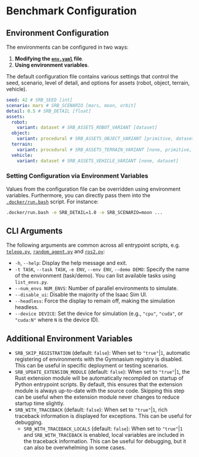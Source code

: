 # Benchmark Configuration

## Environment Configuration

The environments can be configured in two ways:

1. **Modifying the [`env.yaml`](https://github.com/AndrejOrsula/space_robotics_bench/blob/main/config/env.yaml) file**.
1. **Using environment variables**.

The default configuration file contains various settings that control the seed, scenario, level of detail, and options for assets (robot, object, terrain, vehicle).

```yaml
seed: 42 # SRB_SEED [int]
scenario: mars # SRB_SCENARIO [mars, moon, orbit]
detail: 0.5 # SRB_DETAIL [float]
assets:
  robot:
    variant: dataset # SRB_ASSETS_ROBOT_VARIANT [dataset]
  object:
    variant: procedural # SRB_ASSETS_OBJECT_VARIANT [primitive, dataset, procedural]
  terrain:
    variant: procedural # SRB_ASSETS_TERRAIN_VARIANT [none, primitive, dataset, procedural]
  vehicle:
    variant: dataset # SRB_ASSETS_VEHICLE_VARIANT [none, dataset]
```

### Setting Configuration via Environment Variables

Values from the configuration file can be overridden using environment variables. Furthermore, you can directly pass them into the [`.docker/run.bash`](https://github.com/AndrejOrsula/space_robotics_bench/blob/main/.docker/run.bash) script. For instance:

```bash
.docker/run.bash -e SRB_DETAIL=1.0 -e SRB_SCENARIO=moon ...
```

## CLI Arguments

The following arguments are common across all entrypoint scripts, e.g. [`teleop.py`](https://github.com/AndrejOrsula/space_robotics_bench/blob/main/scripts/teleop.py), [`random_agent.py`](https://github.com/AndrejOrsula/space_robotics_bench/blob/main/scripts/random_agent.py) and [`ros2.py`](https://github.com/AndrejOrsula/space_robotics_bench/blob/main/scripts/ros2.py):

- `-h`, `--help`: Display the help message and exit.
- `-t TASK`, `--task TASK`, `-e ENV`, `--env ENV`, `--demo DEMO`: Specify the name of the environment (task/demo). You can list available tasks using `list_envs.py`.
- `--num_envs NUM_ENVS`: Number of parallel environments to simulate.
- `--disable_ui`: Disable the majority of the Isaac Sim UI.
- `--headless`: Force the display to remain off, making the simulation headless.
- `--device DEVICE`: Set the device for simulation (e.g., `"cpu"`, `"cuda"`, or `"cuda:N"` where `N` is the device ID).

## Additional Environment Variables

- `SRB_SKIP_REGISTRATION` (default: `false`): When set to `"true"`|`1`, automatic registering of environments with the Gymnasium registry is disabled. This can be useful in specific deployment or testing scenarios.
- `SRB_UPDATE_EXTENSION_MODULE` (default: `false`): When set to `"true"`|`1`, the Rust extension module will be automatically recompiled on startup of Python entrypoint scripts. By default, this ensures that the extension module is always up-to-date with the source code. Skipping this step can be useful when the extension module never changes to reduce startup time slightly.
- `SRB_WITH_TRACEBACK` (default: `false`): When set to `"true"`|`1`, rich traceback information is displayed for exceptions. This can be useful for debugging.
  - `SRB_WITH_TRACEBACK_LOCALS` (default: `false`): When set to `"true"`|`1` and `SRB_WITH_TRACEBACK` is enabled, local variables are included in the traceback information. This can be useful for debugging, but it can also be overwhelming in some cases.
